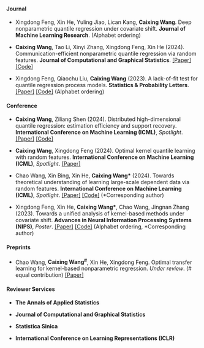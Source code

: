 #### Journal

- Xingdong Feng, Xin He, Yuling Jiao, Lican Kang, <strong>Caixing Wang</strong>. Deep nonparametric quantile regression under covariate shift. <strong>Journal of Machine Learning Research</strong>. (Alphabet ordering)

- <strong>Caixing Wang</strong>, Tao Li, Xinyi Zhang, Xingdong Feng, Xin He (2024). Communication-efficient nonparametric quantile regression via random features. <strong>Journal of Computational and Graphical Statistics</strong>. [[Paper]](https://www.tandfonline.com/doi/full/10.1080/10618600.2024.2308798) [[Code]](https://github.com/WangCaixing-96/DisRFKQR)


- Xingdong Feng, Qiaochu Liu, <strong>Caixing Wang</strong> (2023). A lack-of-fit test for quantile regression process models. <strong>Statistics \& Probability Letters</strong>. [[Paper]](https://www.sciencedirect.com/science/article/pii/S0167715222001936) 
 [[Code]](https://github.com/lqiaochu/QPLoF)
(Alphabet ordering)

#### Conference



- <strong>Caixing Wang</strong>, Ziliang Shen (2024). Distributed high-dimensional quantile regression: estimation efficiency and support recovery. <strong>International Conference on Machine Learning (ICML)</strong>, *Spotlight*.  [[Paper]](https://openreview.net/pdf?id=PDUQRBPkks) [[Code]](https://github.com/WangCaixing-96/DHSQR)

- <strong>Caixing Wang</strong>, Xingdong Feng (2024). Optimal kernel quantile learning with random features. <strong>International Conference on Machine Learning (ICML)</strong>, *Spotlight*.  [[Paper]](https://openreview.net/pdf?id=KOW9ncAiRo)

- Chao Wang, Xin Bing, Xin He, <strong>Caixing Wang*</strong> (2024). Towards theoretical understanding of learning large-scale dependent data via random features. <strong>International Conference on Machine Learning (ICML)</strong>, *Spotlight*.  [[Paper]](https://openreview.net/pdf?id=eY4jrFe6Qc) [[Code]](https://github.com/wangchao-afk/KRR-RF-DP) (*Corresponding author)

- Xingdong Feng, Xin He, <strong>Caixing Wang*</strong>, Chao Wang, Jingnan Zhang (2023). Towards a unified analysis of kernel-based methods under covariate shift. <strong>Advances in Neural Information Processing Systems (NIPS)</strong>, *Poster*. [[Paper]](https://openreview.net/pdf?id=yIcCkMUCtL) [[Code]](https://github.com/WangCaixing-96/Kernel_CS) (Alphabet ordering, *Corresponding author)


#### Preprints



- Chao Wang, <strong>Caixing Wang<sup>#<sup></strong>, Xin He, Xingdong Feng. Optimal transfer learning for kernel-based nonparametric regression. *Under review*. (# equal contribution) [[Paper]](https://arxiv.org/pdf/2310.13966) 






#### Reviewer Services

- <strong>The Annals of Applied Statistics</strong>

- <strong>Journal of Computational and Graphical Statistics</strong>

- <strong>Statistica Sinica</strong>

- <strong>International Conference on Learning Representations (ICLR)</strong>

